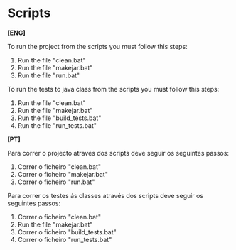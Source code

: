 Scripts
=============

**[ENG]**

To run the project from the scripts you must follow this steps:

1.  Run the file "clean.bat"
2.  Run the file "makejar.bat"
3.  Run the file "run.bat"

To run the tests to java class from the scripts you must follow this steps:

1. Run the file "clean.bat"
2. Run the file "makejar.bat"
3. Run the file "build_tests.bat"
4. Run the file "run_tests.bat"

**[PT]**

Para correr o projecto através dos scripts deve seguir os seguintes passos:

1. Correr o ficheiro "clean.bat"
2. Correr o ficheiro "makejar.bat"
3. Correr o ficheiro "run.bat"

Para correr os testes ás classes através dos scripts deve seguir os seguintes passos:

1. Correr o ficheiro "clean.bat"
2. Run the file "makejar.bat"
3. Correr o ficheiro "build_tests.bat"
4. Correr o ficheiro "run_tests.bat"


